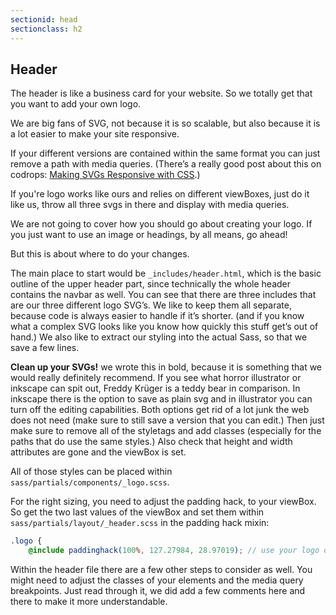 ```yaml
---
sectionid: head
sectionclass: h2
---
```

## Header

The header is like a business card for your website. So we totally get that you want to add your own logo.

We are big fans of SVG, not because it is so scalable, but also because it is a lot easier to make your site responsive.

If your different versions are contained within the same format you can just remove a path with media queries. (There’s a really good post about this on codrops: [Making SVGs Responsive with CSS](http://tympanus.net/codrops/2014/08/19/making-svgs-responsive-with-css/).)

If you're logo works like ours and relies on different viewBoxes, just do it like us, throw all three svgs in there and display with media queries.

We are not going to cover how you should go about creating your logo. If you just want to use an image or headings, by all means, go ahead!

But this is about where to do your changes.

The main place to start would be `_includes/header.html`, which is the basic outline of the upper header part, since technically the whole header contains the navbar as well.
You can see that there are three includes that are our three different logo SVG’s. We like to keep them all separate, because code is always easier to handle if it’s shorter. (and if you know what a complex SVG looks like you know how quickly this stuff get’s out of hand.) We also like to extract our styling into the actual Sass, so that we save a few lines.

**Clean up your SVGs!** we wrote this in bold, because it is something that we would really definitely recommend. If you see what horror illustrator or inkscape can spit out, Freddy Krüger is a teddy bear in comparison. In inkscape there is the option to save as plain svg and in illustrator you can turn off the editing capabilities. Both options get rid of a lot junk the web does not need (make sure to still save a version that you can edit.) Then just make sure to remove all of the styletags and add classes (especially for the paths that do use the same styles.) Also check that height and width attributes are gone and the viewBox is set.

All of those styles can be placed within `sass/partials/components/_logo.scss`.

For the right sizing, you need to adjust the padding hack, to your viewBox. So get the two last values of the viewBox and set them within `sass/partials/layout/_header.scss` in the padding hack mixin:

```scss
.logo {
    @include paddinghack(100%, 127.27984, 28.97019); // use your logo dimensions here
```

Within the header file there are a few other steps to consider as well. You might need to adjust the classes of your elements and the media query breakpoints. Just read through it, we did add a few comments here and there to make it more understandable.